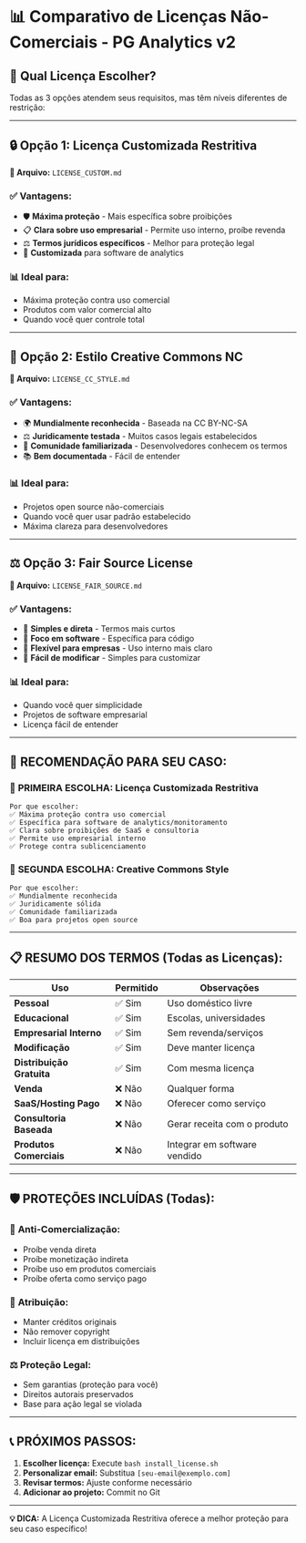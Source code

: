 # 📊 Comparativo de Licenças Não-Comerciais - PG Analytics v2

## 🎯 Qual Licença Escolher?

Todas as 3 opções atendem seus requisitos, mas têm níveis diferentes de restrição:

---

## 🔒 **Opção 1: Licença Customizada Restritiva**
**📄 Arquivo:** `LICENSE_CUSTOM.md`

### ✅ **Vantagens:**
- 🛡️ **Máxima proteção** - Mais específica sobre proibições
- 📋 **Clara sobre uso empresarial** - Permite uso interno, proíbe revenda
- ⚖️ **Termos jurídicos específicos** - Melhor para proteção legal
- 🎯 **Customizada** para software de analytics

### 📊 **Ideal para:**
- Máxima proteção contra uso comercial
- Produtos com valor comercial alto
- Quando você quer controle total

---

## 📄 **Opção 2: Estilo Creative Commons NC**
**📄 Arquivo:** `LICENSE_CC_STYLE.md`

### ✅ **Vantagens:**
- 🌍 **Mundialmente reconhecida** - Baseada na CC BY-NC-SA
- ⚖️ **Juridicamente testada** - Muitos casos legais estabelecidos
- 🤝 **Comunidade familiarizada** - Desenvolvedores conhecem os termos
- 📚 **Bem documentada** - Fácil de entender

### 📊 **Ideal para:**
- Projetos open source não-comerciais
- Quando você quer usar padrão estabelecido
- Máxima clareza para desenvolvedores

---

## ⚖️ **Opção 3: Fair Source License**
**📄 Arquivo:** `LICENSE_FAIR_SOURCE.md`

### ✅ **Vantagens:**
- 📝 **Simples e direta** - Termos mais curtos
- 🚀 **Foco em software** - Específica para código
- 💼 **Flexível para empresas** - Uso interno mais claro
- 🔄 **Fácil de modificar** - Simples para customizar

### 📊 **Ideal para:**
- Quando você quer simplicidade
- Projetos de software empresarial
- Licença fácil de entender

---

## 🎯 **RECOMENDAÇÃO PARA SEU CASO:**

### 🥇 **PRIMEIRA ESCOLHA: Licença Customizada Restritiva**
```
Por que escolher:
✅ Máxima proteção contra uso comercial
✅ Específica para software de analytics/monitoramento  
✅ Clara sobre proibições de SaaS e consultoria
✅ Permite uso empresarial interno
✅ Protege contra sublicenciamento
```

### 🥈 **SEGUNDA ESCOLHA: Creative Commons Style**
```
Por que escolher:
✅ Mundialmente reconhecida
✅ Juridicamente sólida
✅ Comunidade familiarizada
✅ Boa para projetos open source
```

---

## 📋 **RESUMO DOS TERMOS (Todas as Licenças):**

| Uso | Permitido | Observações |
|-----|-----------|-------------|
| **Pessoal** | ✅ Sim | Uso doméstico livre |
| **Educacional** | ✅ Sim | Escolas, universidades |
| **Empresarial Interno** | ✅ Sim | Sem revenda/serviços |
| **Modificação** | ✅ Sim | Deve manter licença |
| **Distribuição Gratuita** | ✅ Sim | Com mesma licença |
| **Venda** | ❌ Não | Qualquer forma |
| **SaaS/Hosting Pago** | ❌ Não | Oferecer como serviço |
| **Consultoria Baseada** | ❌ Não | Gerar receita com o produto |
| **Produtos Comerciais** | ❌ Não | Integrar em software vendido |

---

## 🛡️ **PROTEÇÕES INCLUÍDAS (Todas):**

### 🚫 **Anti-Comercialização:**
- Proíbe venda direta
- Proíbe monetização indireta  
- Proíbe uso em produtos comerciais
- Proíbe oferta como serviço pago

### 🔖 **Atribuição:**
- Manter créditos originais
- Não remover copyright
- Incluir licença em distribuições

### ⚖️ **Proteção Legal:**
- Sem garantias (proteção para você)
- Direitos autorais preservados
- Base para ação legal se violada

---

## 📞 **PRÓXIMOS PASSOS:**

1. **Escolher licença:** Execute `bash install_license.sh`
2. **Personalizar email:** Substitua `[seu-email@exemplo.com]`
3. **Revisar termos:** Ajuste conforme necessário
4. **Adicionar ao projeto:** Commit no Git

---

**💡 DICA:** A Licença Customizada Restritiva oferece a melhor proteção para seu caso específico!
